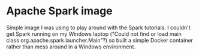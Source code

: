 # Apache Spark image

Simple image I was using to play around with the Spark tutorials. I couldn't get Spark running on my Windows
laptop ("Could not find or load main class org.apache.spark.launcher.Main"?) so built a simple Docker container
rather than mess around in a Windows environment.
